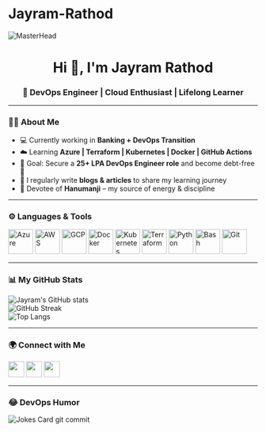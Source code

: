 # Jayram-Rathod

![MasterHead](https://repository-images.githubusercontent.com/588181932/e36ec678-7984-4cdd-8e4c-a3932772ff8e)

<h1 align="center">Hi 👋, I'm Jayram Rathod</h1>
<h3 align="center">🚀 DevOps Engineer | Cloud Enthusiast | Lifelong Learner</h3>

---

### 👨‍💻 About Me
- 💻 Currently working in **Banking + DevOps Transition**  
- ☁️ Learning **Azure | Terraform | Kubernetes | Docker | GitHub Actions**  
- 🎯 Goal: Secure a **25+ LPA DevOps Engineer role** and become debt-free 🙏  
- 📝 I regularly write **blogs & articles** to share my learning journey  
- 🐒 Devotee of **Hanumanji** – my source of energy & discipline  

---

### ⚙️ Languages & Tools
<p>
<img src="https://cdn.worldvectorlogo.com/logos/azure-1.svg" alt="Azure" width="50" height="50"/>
<img src="https://cdn.worldvectorlogo.com/logos/aws-2.svg" alt="AWS" width="50" height="50"/> 
<img src="https://cdn.worldvectorlogo.com/logos/google-cloud-1.svg" alt="GCP" width="50" height="50"/> 
<img src="https://cdn.worldvectorlogo.com/logos/docker.svg" alt="Docker" width="50" height="50"/>
<img src="https://cdn.worldvectorlogo.com/logos/kubernets.svg" alt="Kubernetes" width="50" height="50"/>
<img src="https://cdn.worldvectorlogo.com/logos/terraform-enterprise.svg" alt="Terraform" width="50" height="50"/> 
<img src="https://cdn.worldvectorlogo.com/logos/python-5.svg" alt="Python" width="50" height="50"/> 
<img src="https://cdn.worldvectorlogo.com/logos/bash-1.svg" alt="Bash" width="50" height="50"/>
<img src="https://www.vectorlogo.zone/logos/git-scm/git-scm-icon.svg" alt="Git" width="50" height="50"/>
</p>

---

### 📊 My GitHub Stats
![Jayram's GitHub stats](https://github-readme-stats.vercel.app/api?username=Jayram-Rathod&show_icons=true&theme=tokyonight)  
![GitHub Streak](https://github-readme-streak-stats.herokuapp.com/?user=Jayram-Rathod&theme=tokyonight)  
![Top Langs](https://github-readme-stats.vercel.app/api/top-langs/?username=Jayram-Rathod&layout=compact&theme=tokyonight)

---

### 🌍 Connect with Me
<a href="https://www.linkedin.com/in/jayram-rathod-481a07146"><img width="32px" src="https://cdn.worldvectorlogo.com/logos/linkedin-icon-2.svg"/></a>
<a href="mailto:jayram.rathod123@gmail.com"><img width="32px" src="https://cdn.worldvectorlogo.com/logos/official-gmail-icon-2020-.svg"/></a>
<a href="https://www.youtube.com/@CuteFeelings"><img width="32px" src="https://cdn.worldvectorlogo.com/logos/youtube-icon.svg"/></a>

---

### 😂 DevOps Humor
![Jokes Card](https://readme-jokes.vercel.app/api?theme=tokyonight)
git commit
